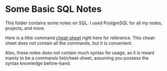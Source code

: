 # Some Basic SQL Notes

This folder contains some notes on SQL. I used PostgreSQL for all my notes, projects, and more.

Here is a little command [cheat-sheet](http://www.zentut.com/wp-content/uploads/2012/10/sqlcheatsheet.jpg) right here for reference. This cheat-sheet does not contain all the commands, but it is convenient.

Also, these notes does not contain much syntax for usage, as it is meant mainly to be a commands list/cheat-sheet, assuming you possess the syntax knowledge before-hand.
